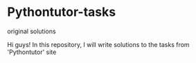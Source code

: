 # Pythontutor-tasks
original solutions

Hi guys! 
In this repository, I will write solutions to the tasks from 'Pythontutor' site
